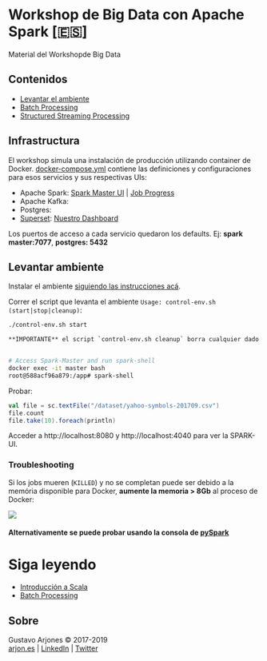 # Workshop de Big Data con Apache Spark [🇪🇸]
Material del Workshopde Big Data

## Contenidos
* [Levantar el ambiente](#levantar-ambiente)
* [Batch Processing](README-batch.md)
* [Structured Streaming Processing](README-streaming.md)

## Infrastructura

El workshop simula una instalación de producción utilizando container de Docker.
[docker-compose.yml](docker-compose.yml) contiene las definiciones y configuraciones para esos servicios y sus respectivas UIs:

* Apache Spark: [Spark Master UI](http://localhost:8080) | [Job Progress](http://localhost:4040)
* Apache Kafka:
* Postgres:
* [Superset](http://superset.incubator.apache.org): [Nuestro Dashboard](http://localhost:8088/)

Los puertos de acceso a cada servicio quedaron los defaults. Ej: **spark master:7077**, **postgres: 5432**

## Levantar ambiente

Instalar el ambiente [siguiendo las instrucciones acá](INSTALL.md).

Correr el script que levanta el ambiente `Usage: control-env.sh (start|stop|cleanup)`:

```bash
./control-env.sh start

**IMPORTANTE** el script `control-env.sh cleanup` borra cualquier dado que haya sido procesado anteriormente.


# Access Spark-Master and run spark-shell
docker exec -it master bash
root@588acf96a879:/app# spark-shell
```
Probar:
```scala
val file = sc.textFile("/dataset/yahoo-symbols-201709.csv")
file.count
file.take(10).foreach(println)
```
Acceder a http://localhost:8080 y http://localhost:4040 para ver la SPARK-UI.

### Troubleshooting

Si los jobs mueren (`KILLED`) y no se completan puede ser debido a la memória disponible para Docker, **aumente la memoria > 8Gb** al proceso de Docker:

![](docker-advanced-config.jpg)

#### Alternativamente se puede probar usando la consola de [pySpark](README-pyspark.md)

# Siga leyendo
* [Introducción a Scala](scala/README.md)
* [Batch Processing](README-batch.md)

## Sobre
Gustavo Arjones &copy; 2017-2019  
[arjon.es](https://arjon.es) | [LinkedIn](http://linkedin.com/in/arjones/) | [Twitter](https://twitter.com/arjones)
